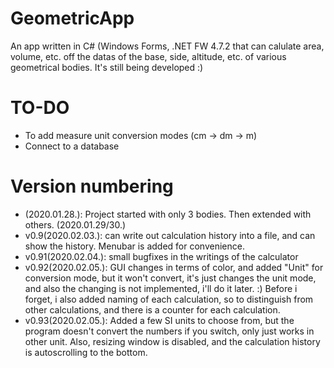 # GeometricApp
An app written in C# (Windows Forms, .NET FW 4.7.2 that can calulate area, volume, etc. off the datas of the base, side, altitude, etc. of various geometrical bodies. It's still being developed :)

# TO-DO
- To add measure unit conversion modes (cm -> dm -> m)
- Connect to a database

# Version numbering
- <no version numbering> (2020.01.28.): Project started with only 3 bodies. Then extended with others. (2020.01.29/30.)
- v0.9(2020.02.03.): can write out calculation history into a file, and can show the history. Menubar is added for convenience.
- v0.91(2020.02.04.): small bugfixes in the writings of the calculator
- v0.92(2020.02.05.): GUI changes in terms of color, and added "Unit" for conversion mode, but it won't convert, it's just changes the unit mode, and also the changing is not implemented, i'll do it later. :) Before i forget, i also added naming of each calculation, so to distinguish from other calculations, and there is a counter for each calculation.
- v0.93(2020.02.05.): Added a few SI units to choose from, but the program doesn't convert the numbers if you switch, only just works in other unit. Also, resizing window is disabled, and the calculation history is autoscrolling to the bottom.
